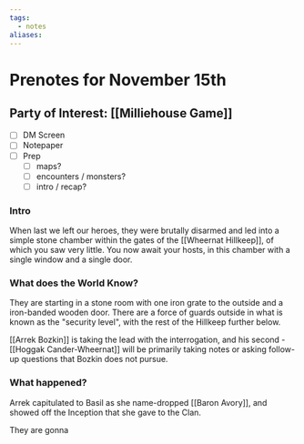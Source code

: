 ```yaml
---
tags:
  - notes
aliases:
---
```


# Prenotes for November 15th
## Party of Interest: [[Milliehouse Game]]
- [ ] DM Screen
- [ ] Notepaper
- [ ] Prep
	- [ ] maps?
	- [ ] encounters / monsters?
	- [ ] intro / recap?

### Intro
When last we left our heroes, they were brutally disarmed and led into a simple stone chamber within the gates of the [[Wheernat Hillkeep]], of which you saw very little. You now await your hosts, in this chamber with a single window and a single door. 

### What does the World Know?
They are starting in a stone room with one iron grate to the outside and a iron-banded wooden door. There are a force of guards outside in what is known as the "security level", with the rest of the Hillkeep further below.

[[Arrek Bozkin]] is taking the lead with the interrogation, and his second - [[Hoggak Cander-Wheernat]] will be primarily taking notes or asking follow-up questions that Bozkin does not pursue. 

### What happened?

Arrek capitulated to Basil as she name-dropped [[Baron Avory]], and showed off the Inception that she gave to the Clan.

They are gonna 